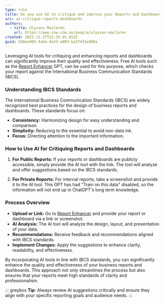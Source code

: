 ```yaml
---
type: rule
title: Do you use AI to critique and improve your Reports and Dashboards?
uri: ai-critique-reports-dashboards
authors:
  - title: Ulysses Maclaren
    url: https://www.ssw.com.au/people/ulysses-maclaren
created: 2023-11-27T22:35:45.653Z
guid: 598ee803-4a6a-4e33-a003-ba37431ed68a
---
```



Leveraging AI tools for critiquing and enhancing reports and dashboards can significantly improve their quality and effectiveness. Free AI tools such as the [Report Enhancer](https://chat.openai.com/g/g-nl3yYvd1D-report-enhancer) GPT, can be used for this purpose, which checks your report against the International Business Communication Standards (IBCS).

<!--endintro-->

### Understanding IBCS Standards

The International Business Communication Standards (IBCS) are widely recognized best practices for the design of business reports and dashboards. These standards focus on:

* **Consistency:** Harmonizing design for easy understanding and comparison.
* **Simplicity:** Reducing to the essential to avoid non-data ink.
* **Focus:** Directing attention to the important information.

### How to Use AI for Critiquing Reports and Dashboards

1. **For Public Reports:** If your reports or dashboards are publicly accessible, simply provide the AI tool with the link. The tool will analyze and offer suggestions based on the IBCS standards.

2. **For Private Reports:** For internal reports, take a screenshot and provide it to the AI tool. This GPT has had "Train on this data" disabled, so the information will not end up in ChatGPT's long term knowledge.

### Process Overview

* **Upload or Link:** Go to [Report Enhancer](https://chat.openai.com/g/g-nl3yYvd1D-report-enhancer) and provide your report or dashboard via a link or screenshot.
* **AI Analysis:** The AI tool will analyze the design, layout, and presentation of your data.
* **Recommendations:** Receive feedback and recommendations aligned with IBCS standards.
* **Implement Changes:** Apply the suggestions to enhance clarity, readability, and effectiveness.

By incorporating AI tools in line with IBCS standards, you can significantly enhance the quality and effectiveness of your business reports and dashboards. This approach not only streamlines the process but also ensures that your reports meet high standards of clarity and professionalism.

::: greybox
**Tip:** Always review AI suggestions critically and ensure they align with your specific reporting goals and audience needs.
:::
